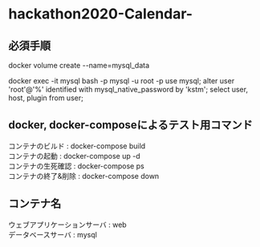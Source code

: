 # hackathon2020-Calendar-

## 必須手順  
docker volume create --name=mysql_data  

docker exec -it mysql bash -p
mysql -u root -p
use mysql;
alter user 'root'@'%' identified with mysql_native_password by 'kstm';
select user, host, plugin from user;

## docker, docker-composeによるテスト用コマンド  
コンテナのビルド : docker-compose build  
コンテナの起動 : docker-compose up -d  
コンテナの生死確認 : docker-compose ps  
コンテナの終了&削除 : docker-compose down

## コンテナ名  
ウェブアプリケーションサーバ : web  
データベースサーバ : mysql  
